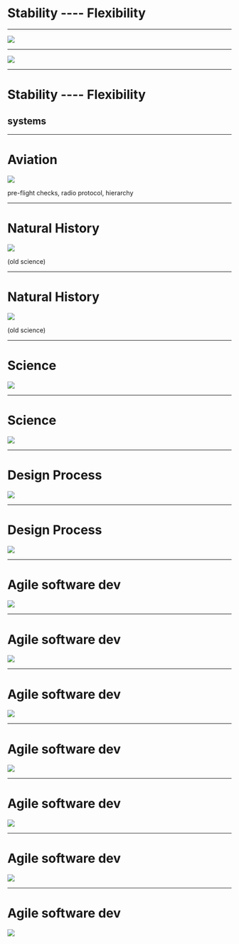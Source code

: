 # Stability ---- Flexibility

---

![](hip_flex.gif)

---

![](shoulder_flex.gif)

---

# Stability ---- Flexibility

## systems

---

# Aviation

![](aviation_checklist.jpg)

pre-flight checks, radio protocol, hierarchy

---

# Natural History

![](natural_history.jpg)

(old science)

---

# Natural History

![](natural_history_text.jpg)

(old science)

---

# Science

![](scientific_method.jpg)

---

# Science

![](scientific_method_text.jpg)

---

# Design Process

![](design_process.jpg)

---

# Design Process

![](design_process_text.jpg)

---


# Agile software dev

![](agile_0.jpg)

---

# Agile software dev

![](agile_1.jpg)

---

# Agile software dev

![](agile_2.jpg)

---

# Agile software dev

![](agile_3.jpg)

---

# Agile software dev

![](agile_4.jpg)

---

# Agile software dev

![](agile_5.jpg)

---

# Agile software dev

![](agile_6.jpg)
